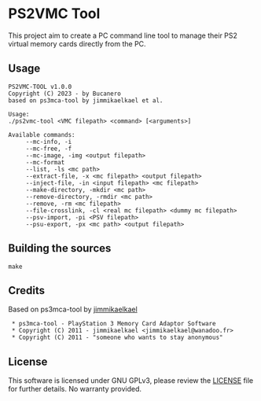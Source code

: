 # PS2VMC Tool

This project aim to create a PC command line tool to manage their PS2 virtual memory cards directly from the PC.

## Usage

```
PS2VMC-TOOL v1.0.0
Copyright (C) 2023 - by Bucanero
based on ps3mca-tool by jimmikaelkael et al.

Usage:
./ps2vmc-tool <VMC filepath> <command> [<arguments>]

Available commands:
	 --mc-info, -i
	 --mc-free, -f
	 --mc-image, -img <output filepath>
	 --mc-format
	 --list, -ls <mc path>
	 --extract-file, -x <mc filepath> <output filepath>
	 --inject-file, -in <input filepath> <mc filepath>
	 --make-directory, -mkdir <mc path>
	 --remove-directory, -rmdir <mc path>
	 --remove, -rm <mc filepath>
	 --file-crosslink, -cl <real mc filepath> <dummy mc filepath>
	 --psv-import, -pi <PSV filepath>
	 --psu-export, -px <mc path> <output filepath>
```

## Building the sources

```
make
```

## Credits

Based on ps3mca-tool by [jimmikaelkael](https://github.com/jimmikaelkael)

```
 * ps3mca-tool - PlayStation 3 Memory Card Adaptor Software
 * Copyright (C) 2011 - jimmikaelkael <jimmikaelkael@wanadoo.fr>
 * Copyright (C) 2011 - "someone who wants to stay anonymous"
```

## License

This software is licensed under GNU GPLv3, please review the [LICENSE](https://github.com/bucanero/ps2vmc-tool/blob/main/LICENSE)
file for further details. No warranty provided.

